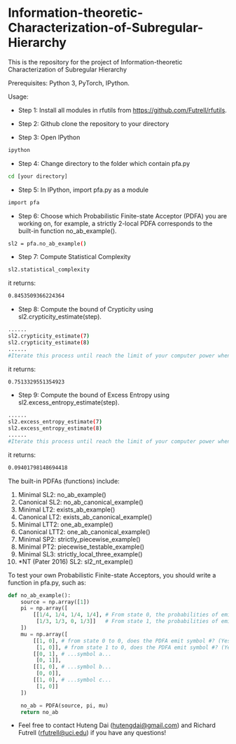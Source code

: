 # Information-theoretic-Characterization-of-Subregular-Hierarchy
This is the repository for the project of Information-theoretic Characterization of Subregular Hierarchy

Prerequisites: Python 3, PyTorch, IPython. 



Usage:
- Step 1: Install all modules in rfutils from https://github.com/Futrell/rfutils. 

- Step 2: Github clone the repository to your directory 
- Step 3: Open IPython
```bash
ipython
```
- Step 4: Change directory to the folder which contain pfa.py
```bash
cd [your directory] 
```

- Step 5: In IPython, import pfa.py as a module
```bash
import pfa
```
- Step 6: Choose which Probabilistic Finite-state Acceptor (PDFA) you are working on, for example, a strictly 2-local PDFA corresponds to the built-in function no_ab_example(). 
```bash
sl2 = pfa.no_ab_example()
```
- Step 7: Compute Statistical Complexity
```bash
sl2.statistical_complexity
```
it returns:
```bash
0.8453509366224364
```
- Step 8: Compute the bound of Crypticity using sl2.crypticity_estimate(step). 
```bash
......
sl2.crypticity_estimate(7)
sl2.crypticity_estimate(8)
......
#Iterate this process until reach the limit of your computer power when your IPython drops
```
it returns:
```bash
0.7513329551354923
```
- Step 9: Compute the bound of Excess Entropy using sl2.excess_entropy_estimate(step). 
```bash
......
sl2.excess_entropy_estimate(7)
sl2.excess_entropy_estimate(8)
......
#Iterate this process until reach the limit of your computer power when your IPython drops
```
it returns:
```bash
0.09401798148694418
```

The built-in PDFAs (functions) include:
1. Minimal SL2: no_ab_example()
2. Canonical SL2: no_ab_canonical_example()
3. Minimal LT2: exists_ab_example()
4. Canonical LT2: exists_ab_canonical_example()
5. Minimal LTT2: one_ab_example()
6. Canonical LTT2: one_ab_canonical_example()
7. Minimal SP2: strictly_piecewise_example()
8. Minimal PT2: piecewise_testable_example()
9. Minimal SL3: strictly_local_three_example()
10. *NT (Pater 2016) SL2: sl2_nt_example()

To test your own Probabilistic Finite-state Acceptors, you should write a function in pfa.py, such as:
```python
def no_ab_example():
    source = np.array([1]) 
    pi = np.array([         
        [[1/4, 1/4, 1/4, 1/4], # From state 0, the probabilities of emitting #, a, b, c
         [1/3, 1/3, 0, 1/3]]   # From state 1, the probabilities of emitting #, a, b, c
    ])
    mu = np.array([
        [[1, 0], # from state 0 to 0, does the PDFA emit symbol #? (Yes: 1, no: 0); from state 0 to 1, does the PDFA emit symbol #? (Yes: 1, no: 0);
         [1, 0]], # from state 1 to 0, does the PDFA emit symbol #? (Yes: 1, no: 0); from state 1 to 1, does the PDFA emit symbol #? (Yes: 1, no: 0);
        [[0, 1], # ...symbol a...
         [0, 1]],
        [[1, 0], # ...symbol b...
         [0, 0]],
        [[1, 0], # ...symbol c...
         [1, 0]]
    ])

    no_ab = PDFA(source, pi, mu)
    return no_ab
```


* Feel free to contact Huteng Dai (hutengdai@gmail.com) and Richard Futrell (rfutrell@uci.edu) if you have any questions!
